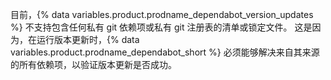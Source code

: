目前，{% data variables.product.prodname_dependabot_version_updates %} 不支持包含任何私有 git 依赖项或私有 git 注册表的清单或锁定文件。 这是因为，在运行版本更新时，{% data variables.product.prodname_dependabot_short %} 必须能够解决来自其来源的所有依赖项，以验证版本更新是否成功。
